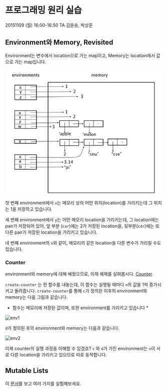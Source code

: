 # 프로그래밍 원리 실습 #

20151109 (월) 16:00-16:50
TA 김윤승, 박상훈

## Environment와 Memory, Revisited ##

Environment는 변수에서 location으로 가는 map이고, Memory는 location에서 값으로 가는 map입니다. 


![env-mem](fig-env-mem.png)

첫 번째 environment에서 `x`는 메모리 상의 어떤 위치(location)를 가리키는데 그 위치는 1을 저장하고 있습니다.

세 번째 environment에서 `y`는 어떤 메모리 location을 가리키는데, 그 location에는 pair가 저장되어 있어, 앞 부분 (`car`)에는 2가 저장된 location을, 뒷부분(`cdr`)에는 또 다른 pair가 저장된 location을 가리키고 있습니다.

네 번째 environment의 `x`와 같이, 메모리의 같은 location을 다른 변수가 가리킬 수도 있습니다.

### Counter ###

environment와 memory에 대해 배웠으므로, 이제 예제를 살펴봅시다. [Counter](counter.rkt).

```create-counter``` 는 한 함수를 내놓는데, 이 함수는 실행될 때마다 `n`의 값을 1씩 증가시키고 돌려줍니다. `create-counter`를 통해 `c`가 정의된 이후의 environment와 memory는 다음 그림과 같습니다.

* 함수는 메모리에 저장된 값이며, 또한 environment를 가리키고 있습니다 *

![env1](env1.png)

`d`가 정의된 후의 environment와 memory는 다음과 같습니다.

![env2](env2.png)

이제 counter의 실행 과정을 이해할 수 있겠죠?
```c``` 와 ```d```가 가진 environment는 ```n```이 서로 다른 location을 가리키고 있으므로 따로 동작합니다.

## Mutable Lists ##

이 [문서](http://docs.racket-lang.org/reference/mpairs.html)를 보고 여러 가지를 실험해보세요.
